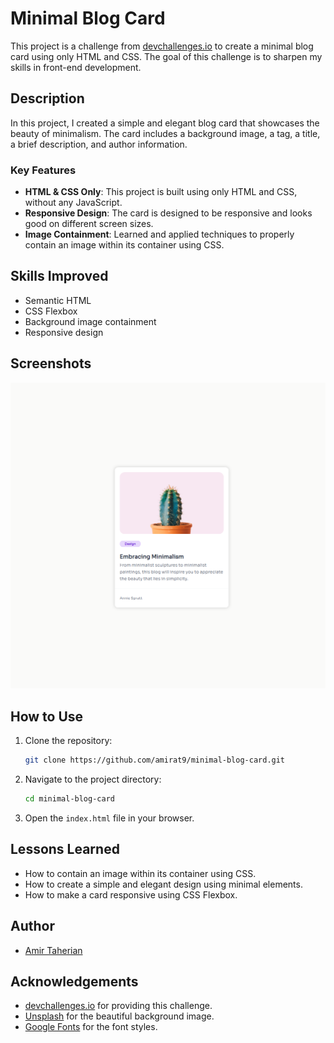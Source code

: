 # Minimal Blog Card

This project is a challenge from [devchallenges.io](https://devchallenges.io) to create a minimal blog card using only HTML and CSS. The goal of this challenge is to sharpen my skills in front-end development.

## Description

In this project, I created a simple and elegant blog card that showcases the beauty of minimalism. The card includes a background image, a tag, a title, a brief description, and author information.

### Key Features

- **HTML & CSS Only**: This project is built using only HTML and CSS, without any JavaScript.
- **Responsive Design**: The card is designed to be responsive and looks good on different screen sizes.
- **Image Containment**: Learned and applied techniques to properly contain an image within its container using CSS.

## Skills Improved

- Semantic HTML
- CSS Flexbox
- Background image containment
- Responsive design

## Screenshots

![Minimal Blog Card](./assets/screenshot.png)

## How to Use

1. Clone the repository:
   ```bash
   git clone https://github.com/amirat9/minimal-blog-card.git
   ```
2. Navigate to the project directory:
   ```bash
   cd minimal-blog-card
   ```
3. Open the `index.html` file in your browser.

## Lessons Learned

- How to contain an image within its container using CSS.
- How to create a simple and elegant design using minimal elements.
- How to make a card responsive using CSS Flexbox.

## Author

- [Amir Taherian](https://github.com/Amirat9)

## Acknowledgements

- [devchallenges.io](https://devchallenges.io) for providing this challenge.
- [Unsplash](https://unsplash.com) for the beautiful background image.
- [Google Fonts](https://fonts.google.com) for the font styles.
